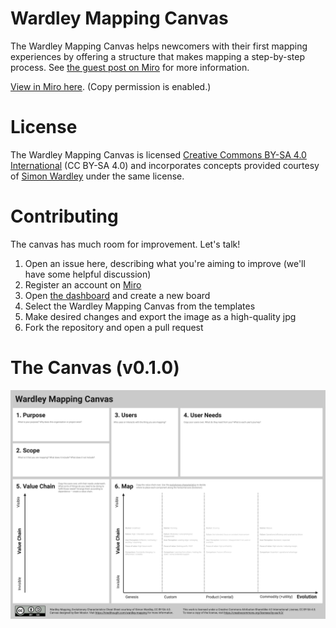 # Wardley Mapping Canvas

The Wardley Mapping Canvas helps newcomers with their first mapping experiences by offering a structure that makes mapping a step-by-step process. See [the guest post on Miro](https://miro.com/blog/wardley-maps-whiteboard-canvas/) for more information.

[View in Miro here](https://miro.com/app/board/uXjVOXUVotA=/). (Copy permission is enabled.)

# License

The Wardley Mapping Canvas is licensed [Creative Commons BY-SA 4.0 International](https://creativecommons.org/licenses/by-sa/4.0/) (CC BY-SA 4.0) and incorporates concepts provided courtesy of [Simon Wardley](https://twitter.com/swardley) under the same license.


# Contributing

The canvas has much room for improvement. Let's talk!

1. Open an issue here, describing what you're aiming to improve (we'll have some helpful discussion)
2. Register an account on [Miro](https://miro.com)
3. Open [the dashboard](https://miro.com/app/dashboard/) and create a new board
4. Select the Wardley Mapping Canvas from the templates
5. Make desired changes and export the image as a high-quality jpg
6. Fork the repository and open a pull request


# The Canvas (v0.1.0)

![Wardley Mapping Canvas](/Wardley%20Mapping%20Canvas.jpg?raw=true)
